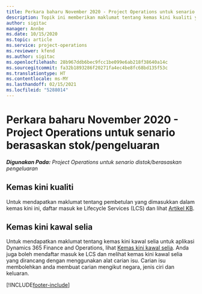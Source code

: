 ```yaml
---
title: Perkara baharu November 2020 - Project Operations untuk senario berasaskan stok/pengeluaran
description: Topik ini memberikan maklumat tentang kemas kini kualiti yang tersedia dalam keluaran November 2020 bagi Project Operations untuk senario berasaskan pengeluaran stok.
author: sigitac
manager: Annbe
ms.date: 10/15/2020
ms.topic: article
ms.service: project-operations
ms.reviewer: kfend
ms.author: sigitac
ms.openlocfilehash: 28b967ddb6bec9fcc1be099e6ab218f38640a14c
ms.sourcegitcommit: fa32b1893286f20271fa4ec4be8fc68bd135f53c
ms.translationtype: HT
ms.contentlocale: ms-MY
ms.lasthandoff: 02/15/2021
ms.locfileid: "5288014"
---
```

# <a name="whats-new-november-2020---project-operations-for-stockedproduction-based-scenarios"></a>Perkara baharu November 2020 - Project Operations untuk senario berasaskan stok/pengeluaran

_**Digunakan Pada:** Project Operations untuk senario distok/berasaskan pengeluaran_

## <a name="quality-updates"></a>Kemas kini kualiti

Untuk mendapatkan maklumat tentang pembetulan yang dimasukkan dalam kemas kini ini, daftar masuk ke Lifecycle Services (LCS) dan lihat [Artikel KB](https://fix.lcs.dynamics.com/Issue/Details?bugId=488609&amp;dbType=3&amp;qc=8251e8e1d5e2386de850599926c1adc3fec8e2ba25308036d22cdfe0a1c28fc7).

## <a name="regulatory-updates"></a>Kemas kini kawal selia

Untuk mendapatkan maklumat tentang kemas kini kawal selia untuk aplikasi Dynamics 365 Finance and Operations, lihat [Kemas kini kawal selia](https://docs.microsoft.com/dynamics365/finance/localizations/regulatory-updates). Anda juga boleh mendaftar masuk ke LCS dan melihat kemas kini kawal selia yang dirancang dengan menggunakan alat carian isu. Carian isu membolehkan anda membuat carian mengikut negara, jenis ciri dan keluaran.


[!INCLUDE[footer-include](../../includes/footer-banner.md)]
